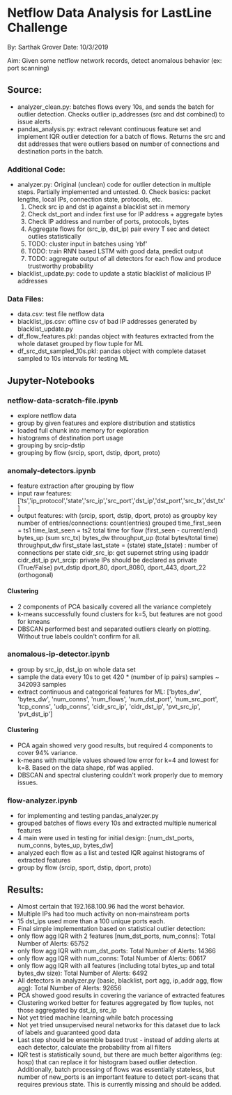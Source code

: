 # Netflow Data Analysis for LastLine Challenge
By: Sarthak Grover
Date: 10/3/2019

Aim: Given some netflow network records, detect anomalous behavior (ex: port scanning)
## Source:
- analyzer_clean.py: batches flows every 10s, and sends the batch for outlier detection.
Checks outlier ip_addresses (src and dst combined) to issue alerts.
- pandas_analysis.py: extract relevant continuous feature set and implement IQR outlier detection for a batch of flows.
Returns the src and dst addresses that were outliers based on number of connections and destination ports in the batch.

### Additional Code:
- analyzer.py: Original (unclean) code for outlier detection in multiple steps. Partially implemented and untested.
    0. Check basics: packet lengths, local IPs, connection state, protocols, etc.
    1. Check src ip and dst ip against a blacklist set in memory
    2. Check dst_port and index first use for IP address + aggregate bytes
    3. Check IP address and number of ports, protocols, bytes
    4. Aggregate flows for (src_ip, dst_ip) pair every T sec and detect outlies statistically
    5. TODO: cluster input in batches using 'rbf'
    6. TODO: train RNN based LSTM with good data, predict output
    7. TODO: aggregate output of all detectors for each flow and produce trustworthy probability
- blacklist_update.py: code to update a static blacklist of malicious IP addresses

### Data Files:
- data.csv: test file netflow data
- blacklist_ips.csv: offline csv of bad IP addresses generated by blacklist_update.py
- df_flow_features.pkl: pandas object with features extracted from the whole dataset grouped by flow tuple for ML
- df_src_dst_sampled_10s.pkl: pandas object with complete dataset sampled to 10s intervals for testing ML

## Jupyter-Notebooks

### netflow-data-scratch-file.ipynb
- explore netflow data
- group by given features and explore distribution and statistics
- loaded full chunk into memory for exploration
- histograms of destination port usage
- grouping by srcip-dstip
- grouping by flow (srcip, sport, dstip, dport, proto)

### anomaly-detectors.ipynb
- feature extraction after grouping by flow
- input raw features: ['ts','ip_protocol','state','src_ip','src_port','dst_ip','dst_port','src_tx','dst_tx']
- output features: with (srcip, sport, dstip, dport, proto) as groupby key
        number of entries/connections: count(entries) grouped
        time_first_seen = ts1
        time_last_seen = ts2
        total time for flow (first_seen - current/end)
        bytes_up (sum src_tx)
        bytes_dw
        throughput_up (total bytes/total time)
        throughput_dw
        first_state
        last_state = (state)
        state_(state) : number of connections per state
        cidr_src_ip: get supernet string using ipaddr
        cidr_dst_ip
        pvt_srcip: private IPs should be declared as private (True/False)
        pvt_dstip
        dport_80, dport_8080, dport_443, dport_22 (orthogonal)
#### Clustering
- 2 components of PCA basically covered all the variance completely
- k-means successfully found clusters for k=5, but features are not good for kmeans
- DBSCAN performed best and separated outliers clearly on plotting. Without true labels couldn't confirm for all.

### anomalous-ip-detector.ipynb
- group by src_ip, dst_ip on whole data set
- sample the data every 10s to get 420 * (number of ip pairs) samples ~ 342093 samples
- extract continuous and categorical features for ML: ['bytes_dw', 'bytes_dw', 'num_conns',
       'num_flows', 'num_dst_port', 'num_src_port', 'tcp_conns', 'udp_conns',
       'cidr_src_ip', 'cidr_dst_ip', 'pvt_src_ip', 'pvt_dst_ip']
#### Clustering
- PCA again showed very good results, but required 4 components to cover 94% variance.
- k-means with multiple values showed low error for k=4 and lowest for k=8. Based on the data shape, rbf was applied.
- DBSCAN and spectral clustering couldn't work properly due to memory issues.

### flow-analyzer.ipynb
- for implementing and testing pandas_analyzer.py
- grouped batches of flows every 10s and extracted multiple numerical features
- 4 main were used in testing for initial design: [num_dst_ports, num_conns, bytes_up, bytes_dw]
- analyzed each flow as a list and tested IQR against histograms of extracted features
- group by flow (srcip, sport, dstip, dport, proto)

## Results:
- Almost certain that 192.168.100.96 had the worst behavior.
- Multiple IPs had too much activity on non-mainstream ports
- 15 dst_ips used more than a 100 unique ports each.
- Final simple implementation based on statistical outlier detection:
- only flow agg IQR with 2 features [num_dst_ports, num_conns]: Total Number of Alerts: 65752
- only flow agg IQR with num_dst_ports: Total Number of Alerts: 14366
- only flow agg IQR with num_conns: Total Number of Alerts: 60617
- only flow agg IQR with all features (including total bytes_up and total bytes_dw size): Total Number of Alerts: 6492
- All detectors in analyzer.py (basic, blacklist, port agg, ip_addr agg, flow agg): Total Number of Alerts: 92656
- PCA showed good results in covering the variance of extracted features
- Clustering worked better for features aggregated by flow tuples, not those aggregated by dst_ip, src_ip
- Not yet tried machine learning while batch processing
- Not yet tried unsupervised neural networks for this dataset due to lack of labels and guaranteed good data
- Last step should be ensemble based trust - instead of adding alerts at each detector, calculate the probability from
all filters
- IQR test is statistically sound, but there are much better algorithms (eg: hosp) that can replace it for histogram
based outlier detection. Additionally, batch processing of flows was essentially stateless, but number of new_ports is
an important feature to detect port-scans that requires previous state. This is currently missing and should be added.
